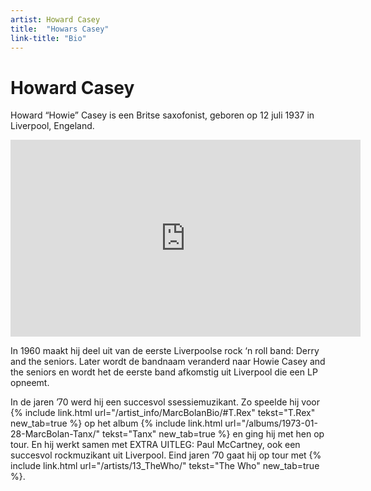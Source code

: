 ```yaml
---
artist: Howard Casey
title:  "Howars Casey"
link-title: "Bio"
---
```


# Howard Casey

<span class="lead">Howard “Howie” Casey is een Britse saxofonist, geboren op 12 juli 1937 in Liverpool, Engeland.</span>

<iframe width="560" height="315" src="https://www.youtube.com/embed/8bgaalXiw5M" frameborder="0" allowfullscreen></iframe>In 1960 maakt hij deel uit van de eerste Liverpoolse rock ‘n roll band: <span class="engels">Derry and the seniors</span>. Later wordt de bandnaam veranderd naar <span class="engels">Howie Casey and the seniors</span> en wordt het de eerste band afkomstig uit Liverpool die een LP opneemt. In de jaren ’70 werd hij een succesvol s<span tooltip="Een sessiemuzikant kan worden ingehuurd door bands of producers om muziek in te spelen of mee op tournee te gaan. Hij maakt geen deel uit van de vaste bezetting van een groep.">sessiemuzikant</span>. Zo speelde hij voor {% include link.html url="/artist_info/MarcBolanBio/#T.Rex" tekst="T.Rex" new_tab=true %} op het album {% include link.html url="/albums/1973-01-28-MarcBolan-Tanx/" tekst="Tanx" new_tab=true %} en ging hij met hen op tour. En hij werkt samen met EXTRA UITLEG: Paul McCartney, ook een succesvol rockmuzikant uit Liverpool. Eind jaren ’70 gaat hij op tour met {% include link.html url="/artists/13_TheWho/" tekst="The Who" new_tab=true %}. 
